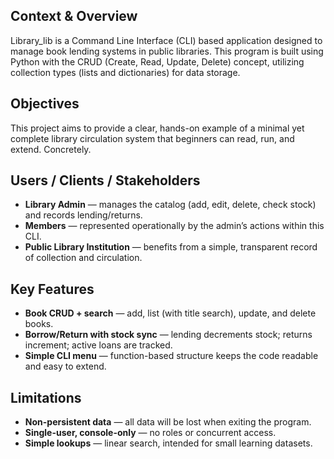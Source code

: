 
## Context & Overview
Library_lib is a Command Line Interface (CLI) based application designed to manage book lending systems in public libraries.
This program is built using Python with the CRUD (Create, Read, Update, Delete) concept, utilizing collection types (lists and dictionaries) for data storage.

## Objectives
This project aims to provide a clear, hands-on example of a minimal yet complete library circulation system that beginners can read, run, and extend. Concretely.

## Users / Clients / Stakeholders
- **Library Admin** — manages the catalog (add, edit, delete, check stock) and records lending/returns.
- **Members** — represented operationally by the admin’s actions within this CLI.
- **Public Library Institution** — benefits from a simple, transparent record of collection and circulation.

## Key Features
- **Book CRUD + search** — add, list (with title search), update, and delete books.
- **Borrow/Return with stock sync** — lending decrements stock; returns increment; active loans are tracked.
- **Simple CLI menu** — function-based structure keeps the code readable and easy to extend.

## Limitations
- **Non-persistent data** — all data will be lost when exiting the program.
- **Single-user, console-only** — no roles or concurrent access.
- **Simple lookups** — linear search, intended for small learning datasets.

